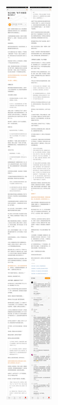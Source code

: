 ![](../../images/2017年11月/GX1118独立攻略：“老子老娘是自己的人”.jpg)
![](../../images/2017年11月/GX1118独立攻略：“老子老娘是自己的人”2.jpg)
